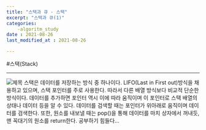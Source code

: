 ```yaml
---
title: "스택과 큐 - 스택"
excerpt: "스택과 큐(1)"
categories:
    -algoritm_study
date : 2021-08-26
last_modified_at : 2021-08-26

---
```

#스택(Stack)
*****

![제목](/assets/images/8.png)
스택은 데이터를 저장하는 방식 중 하나이다. LIFO(Last in First out)방식을 채용하고 있으며, 스택 포인터를 주로 사용한다. 
따라서 다른 배열 방식보다 비교적 단순한 방식이다. 데이터를 추가하면 포인터 역시 이에 따라 움직이며 이 포인터로 스택 배열의 상태나 데이터 등을 알 수 있다. 
데이터를 검색할 때는 포인터가 위아래로 움직이며 데이터를 검색한다. 또한, 원소를 내보낼 때는 pop()을 통해 데이터를 마치 상자에서 꺼내듯,
맨 꼭대기의 원소를 return한다. 
공부하기 힘들다...
